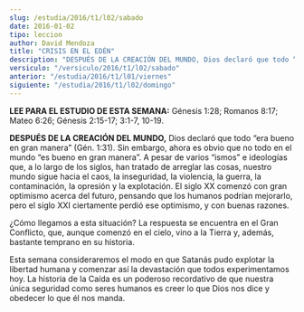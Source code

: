 ```yaml
---
slug: /estudia/2016/t1/l02/sabado
date: 2016-01-02
tipo: leccion
author: David Mendoza
title: "CRISIS EN EL EDÉN"
description: "DESPUÉS DE LA CREACIÓN DEL MUNDO, Dios declaró que todo “era bueno en gran  manera” (Gén. 1:31). Sin embargo, ahora es obvio que no todo en el mundo “es  bueno en gran manera”. A pesar de varios “ismos” e ideologías que, a lo largo  de los siglos, han tratado de arreglar ..."
versiculo: "/versiculo/2016/t1/l02/sabado"
anterior: "/estudia/2016/t1/l01/viernes"
siguiente: "/estudia/2016/t1/l02/domingo"
---
```


**LEE PARA EL ESTUDIO DE ESTA SEMANA:** Génesis 1:28; Romanos 8:17; Mateo 6:26; Génesis 2:15-17; 3:1-7, 10-19.

**DESPUÉS DE LA CREACIÓN DEL MUNDO,** Dios declaró que todo “era bueno en gran manera” (Gén. 1:31). Sin embargo, ahora es obvio que no todo en el mundo “es bueno en gran manera”. A pesar de varios “ismos” e ideologías que, a lo largo de los siglos, han tratado de arreglar las cosas, nuestro mundo sigue hacia el caos, la inseguridad, la violencia, la guerra, la contaminación, la opresión y la explotación. El siglo XX comenzó con gran optimismo acerca del futuro, pensando que los humanos podrían mejorarlo, pero el siglo XXI ciertamente perdió ese optimismo, y con buenas razones.

¿Cómo llegamos a esta situación? La respuesta se encuentra en el Gran Conflicto, que, aunque comenzó en el cielo, vino a la Tierra y, además, bastante temprano en su historia.

Esta semana consideraremos el modo en que Satanás pudo explotar la libertad humana y comenzar así la devastación que todos experimentamos hoy. La historia de la Caída es un poderoso recordativo de que nuestra única seguridad como seres humanos es creer lo que Dios nos dice y obedecer lo que él nos manda.
